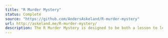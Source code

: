 ```yaml
---
title: "R Murder Mystery"
status: Complete
source: "https://github.com/AndersAskeland/R-murder-mystery"
url: http://askeland.me/R-murder-mystery/
description: The R Murder Mystery is designed to be both a lesson to learn R concepts and commands and a fun game for R users to solve an intriguing crime.
---
```

